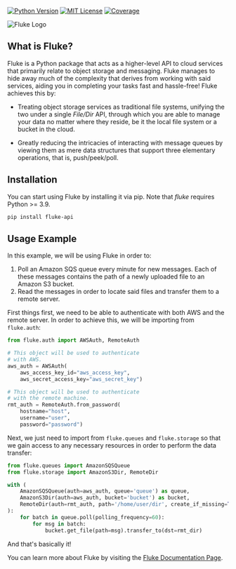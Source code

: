 <!-- PROJECT BADGES -->
[![Python Version][python-shield]][python-url]
[![MIT License][license-shield]][license-url]
[![Coverage][coverage-shield]][coverage-url]

![Fluke Logo](docs/source/logo.png)

<!-- What is Fluke? -->
## What is Fluke?

Fluke is a Python package that acts as a higher-level API to
cloud services that primarily relate to object storage and messaging.
Fluke manages to hide away much of the complexity that derives from working
with said services, aiding you in completing your tasks fast and hassle-free!
Fluke achieves this by:

* Treating object storage services as traditional file systems,
  unifying the two under a single *File/Dir* API, through which
  you are able to manage your data no matter where they reside,
  be it the local file system or a bucket in the cloud.

* Greatly reducing the intricacies of interacting with message queues
  by viewing them as mere data structures that support three elementary
  operations, that is, push/peek/poll.


<!-- Installation -->
## Installation

You can start using Fluke by installing it via pip.
Note that *fluke* requires Python >= 3.9.

```sh
pip install fluke-api
```


<!-- Usage example -->
## Usage Example

In this example, we will be using Fluke in order to:

1. Poll an Amazon SQS queue every minute for new messages. Each of these messages
   contains the path of a newly uploaded file to an Amazon S3 bucket.
2. Read the messages in order to locate said files and transfer them to a remote server.

First things first, we need to be able to authenticate with both AWS
and the remote server. In order to achieve this, we will be importing
from ``fluke.auth``:

```python
from fluke.auth import AWSAuth, RemoteAuth

# This object will be used to authenticate
# with AWS.
aws_auth = AWSAuth(
    aws_access_key_id="aws_access_key",
    aws_secret_access_key="aws_secret_key")

# This object will be used to authenticate
# with the remote machine.
rmt_auth = RemoteAuth.from_password(
    hostname="host",
    username="user",
    password="password")
```

Next, we just need to import from ``fluke.queues`` and ``fluke.storage``
so that we gain access to any necessary resources in order to perform
the data transfer:

```python
from fluke.queues import AmazonSQSQueue
from fluke.storage import AmazonS3Dir, RemoteDir

with (
    AmazonSQSQueue(auth=aws_auth, queue='queue') as queue,
    AmazonS3Dir(auth=aws_auth, bucket='bucket') as bucket,
    RemoteDir(auth=rmt_auth, path='/home/user/dir', create_if_missing=True) as rmt_dir
):
    for batch in queue.poll(polling_frequency=60):
        for msg in batch:
            bucket.get_file(path=msg).transfer_to(dst=rmt_dir)
```

And that's basically it!

You can learn more about Fluke by visiting the [Fluke Documentation Page][docs-url].


<!-- MARKDOWN LINKS & IMAGES -->
[python-shield]: https://img.shields.io/badge/python-3.9+-blue
[python-url]: https://www.python.org/downloads/release/python-390/
[license-shield]: https://img.shields.io/badge/license-MIT-red
[license-url]: https://github.com/manoss96/fluke/blob/main/LICENSE
[coverage-shield]: https://coveralls.io/repos/github/manoss96/fluke/badge.svg?branch=main&service=github
[coverage-url]: https://coveralls.io/github/manoss96/fluke?branch=main
[docs-url]: https://fluke.readthedocs.io/en/latest/
